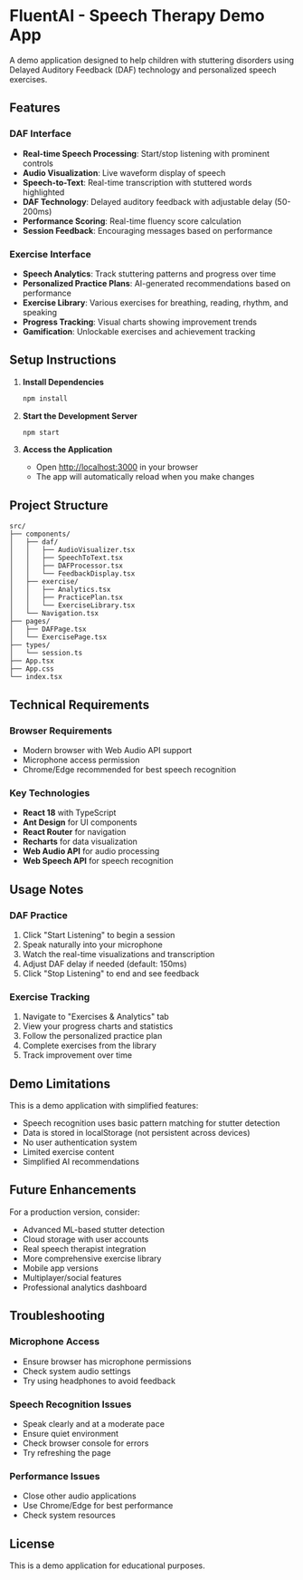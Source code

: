 # FluentAI - Speech Therapy Demo App

A demo application designed to help children with stuttering disorders using Delayed Auditory Feedback (DAF) technology and personalized speech exercises.

## Features

### DAF Interface
- **Real-time Speech Processing**: Start/stop listening with prominent controls
- **Audio Visualization**: Live waveform display of speech
- **Speech-to-Text**: Real-time transcription with stuttered words highlighted
- **DAF Technology**: Delayed auditory feedback with adjustable delay (50-200ms)
- **Performance Scoring**: Real-time fluency score calculation
- **Session Feedback**: Encouraging messages based on performance

### Exercise Interface
- **Speech Analytics**: Track stuttering patterns and progress over time
- **Personalized Practice Plans**: AI-generated recommendations based on performance
- **Exercise Library**: Various exercises for breathing, reading, rhythm, and speaking
- **Progress Tracking**: Visual charts showing improvement trends
- **Gamification**: Unlockable exercises and achievement tracking

## Setup Instructions

1. **Install Dependencies**
   ```bash
   npm install
   ```

2. **Start the Development Server**
   ```bash
   npm start
   ```

3. **Access the Application**
   - Open [http://localhost:3000](http://localhost:3000) in your browser
   - The app will automatically reload when you make changes

## Project Structure

```
src/
├── components/
│   ├── daf/
│   │   ├── AudioVisualizer.tsx
│   │   ├── SpeechToText.tsx
│   │   ├── DAFProcessor.tsx
│   │   └── FeedbackDisplay.tsx
│   ├── exercise/
│   │   ├── Analytics.tsx
│   │   ├── PracticePlan.tsx
│   │   └── ExerciseLibrary.tsx
│   └── Navigation.tsx
├── pages/
│   ├── DAFPage.tsx
│   └── ExercisePage.tsx
├── types/
│   └── session.ts
├── App.tsx
├── App.css
└── index.tsx
```

## Technical Requirements

### Browser Requirements
- Modern browser with Web Audio API support
- Microphone access permission
- Chrome/Edge recommended for best speech recognition

### Key Technologies
- **React 18** with TypeScript
- **Ant Design** for UI components
- **React Router** for navigation
- **Recharts** for data visualization
- **Web Audio API** for audio processing
- **Web Speech API** for speech recognition

## Usage Notes

### DAF Practice
1. Click "Start Listening" to begin a session
2. Speak naturally into your microphone
3. Watch the real-time visualizations and transcription
4. Adjust DAF delay if needed (default: 150ms)
5. Click "Stop Listening" to end and see feedback

### Exercise Tracking
1. Navigate to "Exercises & Analytics" tab
2. View your progress charts and statistics
3. Follow the personalized practice plan
4. Complete exercises from the library
5. Track improvement over time

## Demo Limitations

This is a demo application with simplified features:
- Speech recognition uses basic pattern matching for stutter detection
- Data is stored in localStorage (not persistent across devices)
- No user authentication system
- Limited exercise content
- Simplified AI recommendations

## Future Enhancements

For a production version, consider:
- Advanced ML-based stutter detection
- Cloud storage with user accounts
- Real speech therapist integration
- More comprehensive exercise library
- Mobile app versions
- Multiplayer/social features
- Professional analytics dashboard

## Troubleshooting

### Microphone Access
- Ensure browser has microphone permissions
- Check system audio settings
- Try using headphones to avoid feedback

### Speech Recognition Issues
- Speak clearly and at a moderate pace
- Ensure quiet environment
- Check browser console for errors
- Try refreshing the page

### Performance Issues
- Close other audio applications
- Use Chrome/Edge for best performance
- Check system resources

## License

This is a demo application for educational purposes.